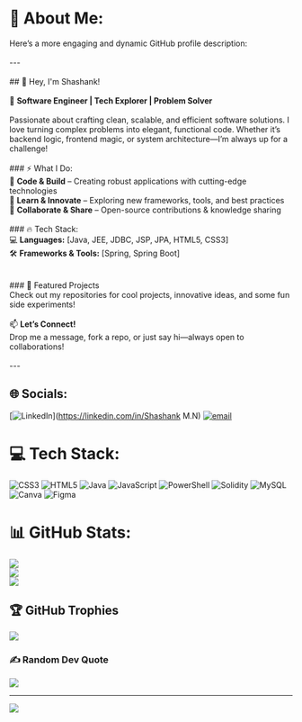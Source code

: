 # 💫 About Me:
Here’s a more engaging and dynamic GitHub profile description:  <br><br>---<br><br>## 👋 Hey, I'm Shashank!  <br><br>🚀 **Software Engineer | Tech Explorer | Problem Solver**  <br><br>Passionate about crafting clean, scalable, and efficient software solutions. I love turning complex problems into elegant, functional code. Whether it’s backend logic, frontend magic, or system architecture—I’m always up for a challenge!  <br><br>### ⚡ What I Do:  <br>🔹 **Code & Build** – Creating robust applications with cutting-edge technologies  <br>🔹 **Learn & Innovate** – Exploring new frameworks, tools, and best practices  <br>🔹 **Collaborate & Share** – Open-source contributions & knowledge sharing  <br><br>### 🔥 Tech Stack:  <br>💻 **Languages:** [Java, JEE, JDBC, JSP, JPA, HTML5, CSS3]  <br>🛠 **Frameworks & Tools:** [Spring, Spring Boot]  <br><br><br>### 🚀 Featured Projects  <br>Check out my repositories for cool projects, innovative ideas, and some fun side experiments!  <br><br>📫 **Let’s Connect!**   <br>Drop me a message, fork a repo, or just say hi—always open to collaborations!  <br><br>---<br>


## 🌐 Socials:
[![LinkedIn](https://img.shields.io/badge/LinkedIn-%230077B5.svg?logo=linkedin&logoColor=white)](https://linkedin.com/in/Shashank M.N) [![email](https://img.shields.io/badge/Email-D14836?logo=gmail&logoColor=white)](mailto:shashankmn0077@gmail.com) 

# 💻 Tech Stack:
![CSS3](https://img.shields.io/badge/css3-%231572B6.svg?style=for-the-badge&logo=css3&logoColor=white) ![HTML5](https://img.shields.io/badge/html5-%23E34F26.svg?style=for-the-badge&logo=html5&logoColor=white) ![Java](https://img.shields.io/badge/java-%23ED8B00.svg?style=for-the-badge&logo=openjdk&logoColor=white) ![JavaScript](https://img.shields.io/badge/javascript-%23323330.svg?style=for-the-badge&logo=javascript&logoColor=%23F7DF1E) ![PowerShell](https://img.shields.io/badge/PowerShell-%235391FE.svg?style=for-the-badge&logo=powershell&logoColor=white) ![Solidity](https://img.shields.io/badge/Solidity-%23363636.svg?style=for-the-badge&logo=solidity&logoColor=white) ![MySQL](https://img.shields.io/badge/mysql-4479A1.svg?style=for-the-badge&logo=mysql&logoColor=white) ![Canva](https://img.shields.io/badge/Canva-%2300C4CC.svg?style=for-the-badge&logo=Canva&logoColor=white) ![Figma](https://img.shields.io/badge/figma-%23F24E1E.svg?style=for-the-badge&logo=figma&logoColor=white)
# 📊 GitHub Stats:
![](https://github-readme-stats.vercel.app/api?username=shashank007-debug&theme=aura_dark&hide_border=false&include_all_commits=true&count_private=false)<br/>
![](https://nirzak-streak-stats.vercel.app/?user=shashank007-debug&theme=aura_dark&hide_border=false)<br/>
![](https://github-readme-stats.vercel.app/api/top-langs/?username=shashank007-debug&theme=aura_dark&hide_border=false&include_all_commits=true&count_private=false&layout=compact)

## 🏆 GitHub Trophies
![](https://github-profile-trophy.vercel.app/?username=shashank007-debug&theme=radical&no-frame=false&no-bg=true&margin-w=4)

### ✍️ Random Dev Quote
![](https://quotes-github-readme.vercel.app/api?type=horizontal&theme=radical)

---
[![](https://visitcount.itsvg.in/api?id=shashank007-debug&icon=0&color=0)](https://visitcount.itsvg.in)

<!-- Proudly created with GPRM ( https://gprm.itsvg.in ) -->
